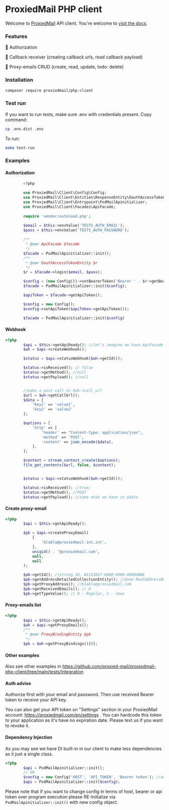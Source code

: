 # ProxiedMail PHP client

Welcome to [ProxiedMail](https://proxiedmail.com) API client.
You're welcome to [visit the docs](https://docs.proxiedmail.com).

### Features

🔴 Authorization

🔴 Callback receiver (creating callback urls, read callback payload)

🔴 Proxy-emails CRUD (create, read, update, todo: delete)


### Installation

```bash
composer require proxiedmail/php-client
```

### Test run


If you want to run tests, make sure .env with credentials present. Copy command:
```bash
cp .env.dist .env
```

To run:
```bash
make test-run
```


### Examples


#### Authorization

```php
        <?php
        
        use ProxiedMail\Client\Config\Config;
        use ProxiedMail\Client\Entities\ResponseEntity\OauthAccessTokenEntity;
        use ProxiedMail\Client\Entrypoint\PxdMailApinitializer;
        use ProxiedMail\Client\Facades\ApiFacade;
        
        require 'vendor/autoload.php';
        
        $email = $this->envValue('TESTS_AUTH_EMAIL');
        $pass = $this->envValue('TESTS_AUTH_PASSWORD');

        /**
         * @var ApiFacade $facade
         */
        $facade = PxdMailApinitializer::init();
        /**
         * @var OauthAccessTokenEntity $r
         */
        $r = $facade->login($email, $pass);

        $config = (new Config())->setBearerToken('Bearer ' . $r->getBearerToken());
        $facade = PxdMailApinitializer::init($config);

        $apiToken = $facade->getApiToken();

        $config = new Config();
        $config->setApiToken($apiToken->getApiToken());

        $facade = PxdMailApinitializer::init($config)
```

#### Webhook

```php
<?php
        $api = $this->getApiReady(); //let's imagine we have ApiFacade here 
        $wh = $api->createWebhook();

        $status = $api->statusWebhook($wh->getId());

        $status->isReceived(); // false
        $status->getMethod(); //null
        $status->getPayload(); //null


        //make a post call to $wh->call_url
        $url = $wh->getCallUrl();
        $data = [
            'key1' => 'value1',
            'key2' => 'value2'
        ];

        $options = [
            'http' => [
                'header' => "Content-type: application/json",
                'method' => 'POST',
                'content' => json_encode($data),
            ],
        ];

        $context = stream_context_create($options);
        file_get_contents($url, false, $context);


        $status = $api->statusWebhook($wh->getId());

        $status->isReceived(); //true;
        $status->getMethod(); //POST
        $status->getPayload(); //same what we have in $data
```



#### Create proxy-email

```php
<?php
        $api = $this->getApiReady();

        $pb = $api->createProxyEmail(
            [
                'blabla@proxiedmail-int.int',
            ],
            uniqid() . '@proxiedmail.com',
            null,
            null
        );

        $pb->getId(); //string ID, A1131D57-6000-0000-00000BAE
        $pb->getAddressDetailedCollectionEntity(); //@see RealAddressDetailedCollectionEntity::class
        $pb->getProxyAddress(); //blabla@proxiedmail.com
        $pb->getReceivedEmails(); // 0
        $pb->getTypeValue(); // 0 - Regular, 1 - news
```


#### Proxy-emails list

```php
<?php
        $api = $this->getApiReady();
        $wh = $api->getProxyEmails();
        /**
         * @var ProxyBindingEntity $pb
         */
        $pb = $wh->getProxyBindings()[0];
```


#### Other examples

Also see other examples in https://github.com/proxied-mail/proxiedmail-php-client/tree/main/tests/Integration

#### Auth advise

Authorize first with your email and password.
Then use received Bearer token to receive your API key.

You can also get your API token on "Settings" section in your ProxiedMail account: https://proxiedmail.com/en/settings .
You can hardcode this token to your application as it's have no expiration date.
Please text us if you want to revoke it.

#### Dependency Injection

As you may see we have DI built-in in our client to make less dependencies as it just a single class.


```php
<?php
        $api = PxdMailApinitializer::init();
        // OR
        $config = new Config('HOST', 'API_TOKEN', 'Bearer token'); //everything nullable
        $api = PxdMailApinitializer::init($config);
```

Please note that if you want to change config in terms of host, bearer or api token over program execution 
please RE-Initialize via `PxdMailApinitializer::init()` with new config object.
